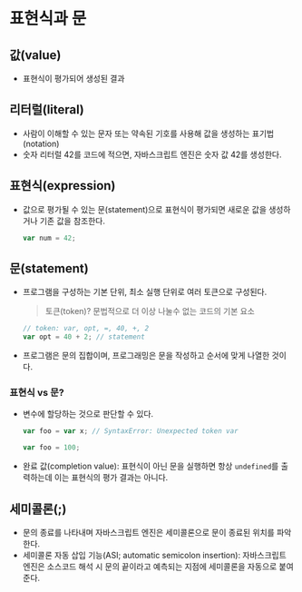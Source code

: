 # 표현식과 문

## 값(value)

- 표현식이 평가되어 생성된 결과

## 리터럴(literal)

- 사람이 이해할 수 있는 문자 또는 약속된 기호를 사용해 값을 생성하는 표기법(notation)
- 숫자 리터럴 42를 코드에 적으면, 자바스크립트 엔진은 숫자 값 42를 생성한다.

## 표현식(expression)

- 값으로 평가될 수 있는 문(statement)으로 표현식이 평가되면 새로운 값을 생성하거나 기존 값을 참조한다.

  ```javascript
  var num = 42;
  ```

## 문(statement)

- 프로그램을 구성하는 기본 단위, 최소 실행 단위로 여러 토큰으로 구성된다.

  > 토큰(token)? 문법적으로 더 이상 나눌수 없는 코드의 기본 요소

  ```javascript
  // token: var, opt, =, 40, +, 2
  var opt = 40 + 2; // statement
  ```

- 프로그램은 문의 집합이며, 프로그래밍은 문을 작성하고 순서에 맞게 나열한 것이다.

### 표현식 vs 문?

- 변수에 할당하는 것으로 판단할 수 있다.

  ```javascript
  var foo = var x; // SyntaxError: Unexpected token var

  var foo = 100;
  ```

- 완료 값(completion value): 표현식이 아닌 문을 실행하면 항상 `undefined`를 출력하는데 이는 표현식의 평가 결과는 아니다.

## 세미콜론(;)

- 문의 종료를 나타내며 자바스크립트 엔진은 세미콜론으로 문이 종료된 위치를 파악한다.
- 세미콜론 자동 삽입 기능(ASI; automatic semicolon insertion): 자바스크립트 엔진은 소스코드 해석 시 문의 끝이라고 예측되는 지점에 세미콜론을 자동으로 붙여준다.
